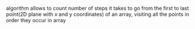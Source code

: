 algorithm allows to count number of steps it takes 
to go from the first to last point(2D plane with x and y coordinates) of an array, 
visiting all the points in order they occur in array